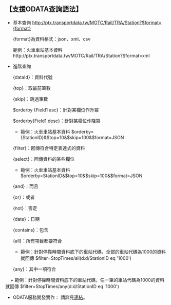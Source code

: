 ## 【支援ODATA查詢語法】



-  基本查詢 http://ptx.transportdata.tw/MOTC/Rail/TRA/Station?$format={format}

     {format}為資料格式：json、xml、csv
     
     範例：火車車站基本資料http://ptx.transportdata.tw/MOTC/Rail/TRA/Station?$format=xml

-  進階查詢
   
   {dataId}：資料代號
   
   {top}：取最前筆數
   
   {skip}：跳過筆數
   
   $orderby {Field1 asc}：針對某欄位作升冪 
   
   $orderby{Field1 desc}：針對某欄位作降冪    
   
     + 範例：火車車站基本資料 $orderby={StationID}&$top=10&$skip=100&$format=JSON 
   
   {filter}：回傳符合特定表達式的資料  
   
   {select}：回傳資料的某些欄位    
   
     + 範例：火車車站基本資料 $orderby=StationID&$top=10&$skip=100&$format=JSON 
   
   {and}：而且
   
   {or}：或者     
   
   {not}：否定     
   
   {date}：日期
   
   {contains}：包含
   
   {all}：所有項目都要符合
   
     + 範例：針對停靠時間資料底下的車站代碼，全部的車站代碼為1000的資料就回傳  $filter=StopTimes/all(d:d/StationID eq '1000')
     
     {any}：其中一項符合
   
     + 範例：針對停靠時間資料底下的車站代碼，任一筆的車站代碼為1000的資料就回傳 $filter=StopTimes/any(d:d/StationID eq  '1000') 



-  ODATA服務開發實作： 請詳見[連結](http://ptx.transportdata.tw/ptx/Download/公共運輸整合資訊平台資料服務開發實作.pdf)。
